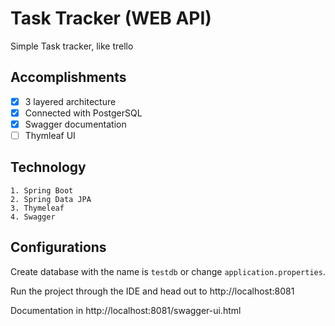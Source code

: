 
# Task Tracker (WEB API)

Simple Task tracker, like trello
## Accomplishments
- [x] 3 layered architecture
- [x] Connected with PostgerSQL 
- [x] Swagger documentation
- [ ] Thymleaf UI 

## Technology
    1. Spring Boot
    2. Spring Data JPA
    3. Thymeleaf
    4. Swagger

## Configurations

Create database with the name  is `testdb` or change `application.properties`.

Run the project through the IDE and head out to http://localhost:8081

Documentation in http://localhost:8081/swagger-ui.html

